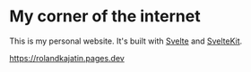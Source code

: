 # My corner of the internet

This is my personal website. It's built with [Svelte](https://svelte.dev) and [SvelteKit](https://kit.svelte.dev).

<https://rolandkajatin.pages.dev>
